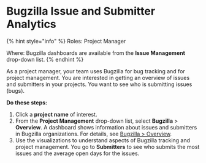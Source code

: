 # Bugzilla Issue and Submitter Analytics

{% hint style="info" %}
Roles: Project Manager

Where: Bugzilla dashboards are available from the **Issue Management** drop-down list.
{% endhint %}

As a project manager, your team uses Bugzilla for bug tracking and for project management. You are interested in getting an overview of issues and submitters in your projects. You want to see who is submitting issues \(bugs\).

**Do these steps:**

1. Click a **project name** of interest.
2. From the **Project Management** drop-down list, select **Bugzilla** &gt; **Overview**. A dashboard shows information about issues and submitters in Bugzilla organizations. For details, see [Bugzilla &gt; Overview](../view-dashboard-catalog-of-a-project/project-management/bugzilla.md#Bugzilla-Bugzilla>Overview).
3. Use the visualizations to understand aspects of Bugzilla tracking and project management. You go to **Submitters** to see who submits the most issues and the average open days for the issues.

